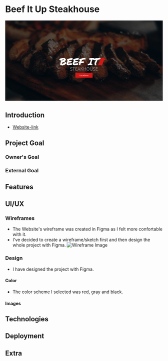 # Beef It Up Steakhouse

![Home Image](./docs/images/home-img.png)

## Introduction
* [Website-link](https://wesleyluiz21.github.io/BeefitUp-Restaurant-Project/)

## Project Goal

### Owner's Goal

### External Goal

## Features

## UI/UX

### Wireframes

* The Website's wireframe was created in Figma as I felt more confortable with it.
* I've decided to create a wireframe/sketch first and then design the whole project with Figma.
![Wireframe Image](./docs/images/wireframe.png)

### Design

* I have designed the project with Figma.

#### Color

* The color scheme I selected was red, gray and black.


#### Images

## Technologies

## Deployment

## Extra 